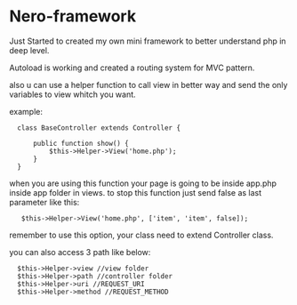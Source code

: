 # Nero-framework

Just Started to created my own mini framework to better understand php in deep level.

Autoload is working and created a routing system for MVC pattern.

also u can use a helper function to call view in better way and send the only variables to view whitch you want.

example:

      class BaseController extends Controller {
      
          public function show() {
              $this->Helper->View('home.php');
          }
      }

when you are using this function your page is going to be inside app.php inside app folder in views. to stop this function just send false as last parameter like this:
       
       $this->Helper->View('home.php', ['item', 'item', false]);

remember to use this option, your class need to extend Controller class.

you can also access 3 path like below:

      $this->Helper->view //view folder
      $this->Helper->path //controller folder
      $this->Helper->uri //REQUEST_URI
      $this->Helper->method //REQUEST_METHOD
